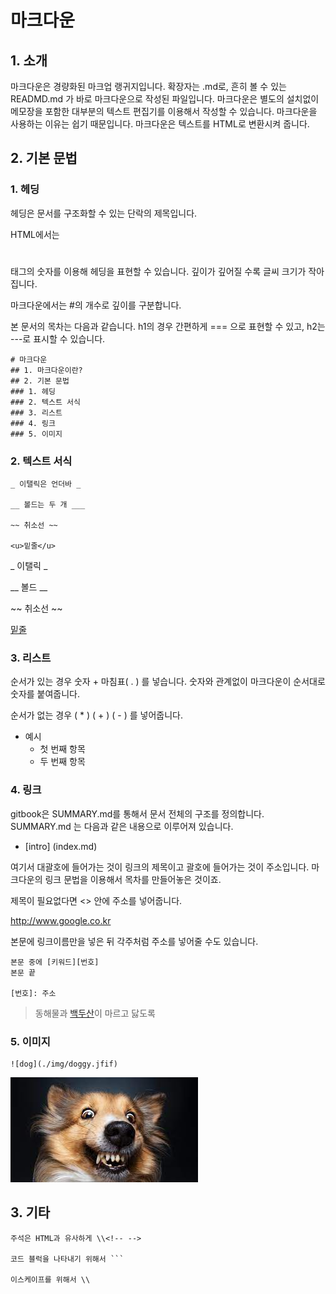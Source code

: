 # 마크다운
## 1. 소개

마크다운은 경량화된 마크업 랭귀지입니다. 확장자는 .md로, 흔히 볼 수 있는 READMD.md 가 바로 마크다운으로 작성된 파일입니다.
마크다운은 별도의 설치없이 메모장을 포함한 대부분의 텍스트 편집기를 이용해서 작성할 수 있습니다. 
마크다운을 사용하는 이유는 쉽기 때문입니다.
마크다운은 텍스트를 HTML로 변환시켜 줍니다.

## 2. 기본 문법

### 1. 헤딩

헤딩은 문서를 구조화할 수 있는 단락의 제목입니다.

HTML에서는 <h1></h1> 태그의 숫자를 이용해 헤딩을 표현할 수 있습니다. 깊이가 깊어질 수록 글씨 크기가 작아집니다.

마크다운에서는 #의 개수로 깊이를 구분합니다.

본 문서의 목차는 다음과 같습니다. h1의 경우 간편하게 === 으로 표현할 수 있고, h2는 ---로 표시할 수 있습니다.


```
# 마크다운
## 1. 마크다운이란?
## 2. 기본 문법
### 1. 헤딩
### 2. 텍스트 서식
### 3. 리스트
### 4. 링크
### 5. 이미지
```

### 2. 텍스트 서식

```
_ 이탤릭은 언더바 _

__ 볼드는 두 개 ___

~~ 취소선 ~~

<u>밑줄</u>

```

_ 이탤릭 _

__ 볼드 __

~~ 취소선 ~~

<u>밑줄</u>


### 3. 리스트

순서가 있는 경우 숫자 + 마침표( . ) 를 넣습니다. 숫자와 관계없이 마크다운이 순서대로 숫자를 붙여줍니다.

순서가 없는 경우 ( * ) ( + ) ( - ) 를 넣어줍니다.

* 예시
    + 첫 번째 항목
    + 두 번째 항목

### 4. 링크

gitbook은 SUMMARY.md를 통해서 문서 전체의 구조를 정의합니다. SUMMARY.md 는 다음과 같은 내용으로 이루어져 있습니다.

* [intro] (index.md)


여기서 대괄호에 들어가는 것이 링크의 제목이고 괄호에 들어가는 것이 주소입니다. 마크다운의 링크 문법을 이용해서 목차를 만들어놓은 것이죠.

제목이 필요없다면 <> 안에 주소를 넣어줍니다.

<http://www.google.co.kr>

본문에 링크이름만을 넣은 뒤 각주처럼 주소를 넣어줄 수도 있습니다.


```
본문 중에 [키워드][번호]
본문 끝

[번호]: 주소
```

> 동해물과 [백두산][1]이 마르고 닳도록

[1]: https://www.google.com/search?q=%EB%B0%B1%EB%91%90%EC%82%B0



### 5. 이미지

```
![dog](./img/doggy.jfif)

```
![dog](./img/doggy.jfif)


## 3. 기타


```
주석은 HTML과 유사하게 \\<!-- -->

코드 블럭을 나타내기 위해서 ```

이스케이프를 위해서 \\

```
